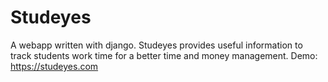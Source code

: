 # Studeyes
A webapp written with django. 
Studeyes provides useful information to track students work time for a better time and money management.
Demo: https://studeyes.com
